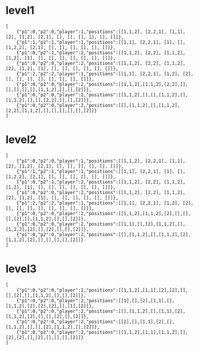 # level1
    [
        {"p1":0,"p2":0,"player":1,"positions":[[1,1,2], [2,2,1], [1,1], [2], [1,2], [2,1], [], [], [], [], [], []]},
        {"p1":1,"p2":1,"player":1,"positions":[[1,1], [2,2,1], [1], [], [1,2,2], [2,1], [], [], [], [], [], []]},
        {"p1":0,"p2":1,"player":2,"positions":[[1,1,2], [2,2], [1,1,2], [1,2], [1], [], [], [], [], [], [], []]},
        {"p1":0,"p2":0,"player":2,"positions":[[1,1,2], [2,2], [1,1,2], [2], [1,2], [1], [], [], [], [], [], []]},
        {"p1":2,"p2":2,"player":1,"positions":[[1,1], [2,2,1], [1,2], [2], [], [], [], [], [], [], [], []]},
        {"p1":0,"p2":0,"player":2,"positions":[[1,1,2],[1,1,2],[2,2],[],[],[],[],[],[1,1,2],[],[],[2]]},
        {"p1":0,"p2":0,"player":2,"positions":[[1,1,2],[],[],[1,1,2],[],[1,1,2],[],[],[2,2],[],[],[2]]},
        {"p1":0,"p2":0,"player":2,"positions":[[],[1,1,2],[],[1,1,2],[2,2],[1,1,2],[],[],[],[],[],[2]]}
    ]

# level2
    [
        {"p1":0,"p2":0,"player":1,"positions":[[1,1,2], [2,2,1], [1,1], [2], [1,2], [2,1], [], [], [], [], [], []]},
        {"p1":1,"p2":1,"player":1,"positions":[[1,1], [2,2,1], [1], [], [1,2,2], [2,1], [], [], [], [], [], []]},
        {"p1":0,"p2":1,"player":2,"positions":[[1,1,2], [2,2], [1,1,2], [1,2], [1], [], [], [], [], [], [], []]},
        {"p1":0,"p2":0,"player":2,"positions":[[1,1,2], [2,2], [1,1,2], [2], [1,2], [1], [], [], [], [], [], []]},
        {"p1":2,"p2":2,"player":1,"positions":[[1,1], [2,2,1], [1,2], [2], [], [], [], [], [], [], [], []]},
        {"p1":0,"p2":0,"player":2,"positions":[[1,1,2],[1,1,2],[2],[],[],[],[2],[],[1,1,2],[],[],[2]]},
        {"p1":0,"p2":0,"player":2,"positions":[[1,1],[],[2],[1,1,2],[],[1,1,2],[2],[],[2],[],[],[2]]},
        {"p1":0,"p2":0,"player":2,"positions":[[],[1,1,2],[],[1,1,2],[2],[1,1,2],[2],[],[],[],[],[2]]}
    ]
# level3
    [
        {"p1":0,"p2":0,"player":2,"positions":[[1,1,2],[1,1],[2],[2],[],[],[2],[],[1,1,2],[],[],[2]]},
        {"p1":0,"p2":0,"player":2,"positions":[[1],[],[2],[1,1],[],[1,1,2],[2],[2],[2],[],[1],[2]]},
        {"p1":0,"p2":0,"player":2,"positions":[[],[1,1,2],[],[1,1],[2],[1,1,2],[2],[],[],[2],[],[2]]},
        {"p1":0,"p2":0,"player":2,"positions":[[2],[],[1,1],[2],[],[1,1,2],[],[],[2],[1,1,2],[],[2]]},
        {"p1":0,"p2":0,"player":2,"positions":[[1,1,2],[1,1],[1,1,2],[],[2],[2],[],[2],[],[],[],[2]]}
    ]
